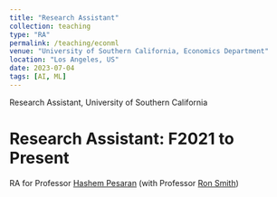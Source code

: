 ```yaml
---
title: "Research Assistant"
collection: teaching
type: "RA"
permalink: /teaching/econml
venue: "University of Southern California, Economics Department"
location: "Los Angeles, US"
date: 2023-07-04
tags: [AI, ML]
---
```


Research   Assistant,  University  of  Southern  California

Research Assistant: F2021 to Present
======
RA  for  Professor   [Hashem  Pesaran](https://www.econ.cam.ac.uk/people/emeritus/mhp1)  (with  Professor   [Ron  Smith](https://www.bbk.ac.uk/our-staff/profile/8003558/ron-smith))
